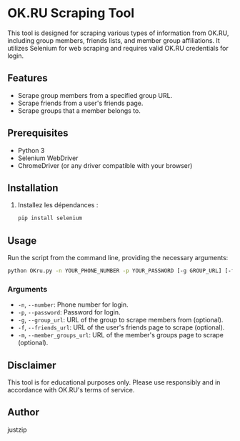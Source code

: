 # OK.RU Scraping Tool

This tool is designed for scraping various types of information from OK.RU, including group members, friends lists, and member group affiliations. It utilizes Selenium for web scraping and requires valid OK.RU credentials for login.

## Features

- Scrape group members from a specified group URL.
- Scrape friends from a user's friends page.
- Scrape groups that a member belongs to.

## Prerequisites

- Python 3
- Selenium WebDriver
- ChromeDriver (or any driver compatible with your browser)

## Installation

1. Installez les dépendances :

   ```bash
   pip install selenium
   ```

## Usage

Run the script from the command line, providing the necessary arguments:

   ```bash
   python OKru.py -n YOUR_PHONE_NUMBER -p YOUR_PASSWORD [-g GROUP_URL] [-f FRIENDS_URL] [-m MEMBER_GROUPS_URL]
   ```


### Arguments

- `-n`, `--number`: Phone number for login.
- `-p`, `--password`: Password for login.
- `-g`, `--group_url`: URL of the group to scrape members from (optional).
- `-f`, `--friends_url`: URL of the user's friends page to scrape (optional).
- `-m`, `--member_groups_url`: URL of the member's groups page to scrape (optional).

## Disclaimer

This tool is for educational purposes only. Please use responsibly and in accordance with OK.RU's terms of service.


## Author

justzip
